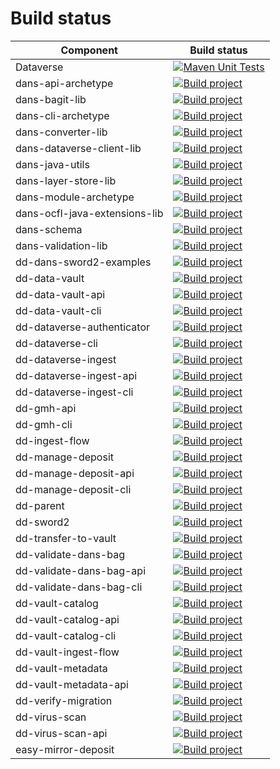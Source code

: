 Build status
============

| Component                     | Build status                                                                                                                                                                                                 |
|-------------------------------|--------------------------------------------------------------------------------------------------------------------------------------------------------------------------------------------------------------|
| Dataverse                     | [![Maven Unit Tests](https://github.com/IQSS/dataverse/actions/workflows/maven_unit_test.yml/badge.svg)](https://github.com/IQSS/dataverse/actions/workflows/maven_unit_test.yml)                            |
| dans-api-archetype            | [![Build project](https://github.com/DANS-KNAW/dans-api-archetype/actions/workflows/build.yml/badge.svg)](https://github.com/DANS-KNAW/dans-api-archetype/actions/workflows/build.yml)                       |
| dans-bagit-lib                | [![Build project](https://github.com/DANS-KNAW/dans-bagit-lib/actions/workflows/build.yml/badge.svg)](https://github.com/DANS-KNAW/dans-bagit-lib/actions/workflows/build.yml)                               |
| dans-cli-archetype            | [![Build project](https://github.com/DANS-KNAW/dans-cli-archetype/actions/workflows/build.yml/badge.svg)](https://github.com/DANS-KNAW/dans-cli-archetype/actions/workflows/build.yml)                       |
| dans-converter-lib            | [![Build project](https://github.com/DANS-KNAW/dans-converter-lib/actions/workflows/build.yml/badge.svg)](https://github.com/DANS-KNAW/dans-converter-lib/actions/workflows/build.yml)                       |
| dans-dataverse-client-lib     | [![Build project](https://github.com/DANS-KNAW/dans-dataverse-client-lib/actions/workflows/build.yml/badge.svg)](https://github.com/DANS-KNAW/dans-dataverse-client-lib/actions/workflows/build.yml)         |
| dans-java-utils               | [![Build project](https://github.com/DANS-KNAW/dans-java-utils/actions/workflows/build.yml/badge.svg)](https://github.com/DANS-KNAW/dans-java-utils/actions/workflows/build.yml)                             |
| dans-layer-store-lib          | [![Build project](https://github.com/DANS-KNAW/dans-layer-store-lib/actions/workflows/build.yml/badge.svg)](https://github.com/DANS-KNAW/dans-layer-store-lib/actions/workflows/build.yml)                   |
| dans-module-archetype         | [![Build project](https://github.com/DANS-KNAW/dans-module-archetype/actions/workflows/build.yml/badge.svg)](https://github.com/DANS-KNAW/dans-module-archetype/actions/workflows/build.yml)                 |
| dans-ocfl-java-extensions-lib | [![Build project](https://github.com/DANS-KNAW/dans-ocfl-java-extensions-lib/actions/workflows/build.yml/badge.svg)](https://github.com/DANS-KNAW/dans-ocfl-java-extensions-lib/actions/workflows/build.yml) |
| dans-schema                   | [![Build project](https://github.com/DANS-KNAW/dans-schema/actions/workflows/build.yml/badge.svg)](https://github.com/DANS-KNAW/dans-schema/actions/workflows/build.yml)                                     |
| dans-validation-lib           | [![Build project](https://github.com/DANS-KNAW/dans-validation-lib/actions/workflows/build.yml/badge.svg)](https://github.com/DANS-KNAW/dans-validation-lib/actions/workflows/build.yml)                     |
| dd-dans-sword2-examples       | [![Build project](https://github.com/DANS-KNAW/dd-dans-sword2-examples/actions/workflows/build.yml/badge.svg)](https://github.com/DANS-KNAW/dd-dans-sword2-examples/actions/workflows/build.yml)             |
| dd-data-vault                 | [![Build project](https://github.com/DANS-KNAW/dd-data-vault/actions/workflows/build.yml/badge.svg)](https://github.com/DANS-KNAW/dd-data-vault/actions/workflows/build.yml)                                 |
| dd-data-vault-api             | [![Build project](https://github.com/DANS-KNAW/dd-data-vault-api/actions/workflows/build.yml/badge.svg)](https://github.com/DANS-KNAW/dd-data-vault-api/actions/workflows/build.yml)                         |
| dd-data-vault-cli             | [![Build project](https://github.com/DANS-KNAW/dd-data-vault-cli/actions/workflows/build.yml/badge.svg)](https://github.com/DANS-KNAW/dd-data-vault-cli/actions/workflows/build.yml)                         |
| dd-dataverse-authenticator    | [![Build project](https://github.com/DANS-KNAW/dd-dataverse-authenticator/actions/workflows/build.yml/badge.svg)](https://github.com/DANS-KNAW/dd-dataverse-authenticator/actions/workflows/build.yml)       |
| dd-dataverse-cli              | [![Build project](https://github.com/DANS-KNAW/dd-dataverse-cli/actions/workflows/build.yml/badge.svg)](https://github.com/DANS-KNAW/dd-dataverse-cli/actions/workflows/build.yml)                           |
| dd-dataverse-ingest           | [![Build project](https://github.com/DANS-KNAW/dd-dataverse-ingest/actions/workflows/build.yml/badge.svg)](https://github.com/DANS-KNAW/dd-dataverse-ingest/actions/workflows/build.yml)                     |
| dd-dataverse-ingest-api       | [![Build project](https://github.com/DANS-KNAW/dd-dataverse-ingest-api/actions/workflows/build.yml/badge.svg)](https://github.com/DANS-KNAW/dd-dataverse-ingest-api/actions/workflows/build.yml)             |
| dd-dataverse-ingest-cli       | [![Build project](https://github.com/DANS-KNAW/dd-dataverse-ingest-cli/actions/workflows/build.yml/badge.svg)](https://github.com/DANS-KNAW/dd-dataverse-ingest-cli/actions/workflows/build.yml)             |
| dd-gmh-api                    | [![Build project](https://github.com/DANS-KNAW/dd-gmh-api/actions/workflows/build.yml/badge.svg)](https://github.com/DANS-KNAW/dd-gmh-api/actions/workflows/build.yml)                                       |
| dd-gmh-cli                    | [![Build project](https://github.com/DANS-KNAW/dd-gmh-cli/actions/workflows/build.yml/badge.svg)](https://github.com/DANS-KNAW/dd-gmh-cli/actions/workflows/build.yml)                                       |
| dd-ingest-flow                | [![Build project](https://github.com/DANS-KNAW/dd-ingest-flow/actions/workflows/build.yml/badge.svg)](https://github.com/DANS-KNAW/dd-ingest-flow/actions/workflows/build.yml)                               |
| dd-manage-deposit             | [![Build project](https://github.com/DANS-KNAW/dd-manage-deposit/actions/workflows/build.yml/badge.svg)](https://github.com/DANS-KNAW/dd-manage-deposit/actions/workflows/build.yml)                         |
| dd-manage-deposit-api         | [![Build project](https://github.com/DANS-KNAW/dd-manage-deposit-api/actions/workflows/build.yml/badge.svg)](https://github.com/DANS-KNAW/dd-manage-deposit-api/actions/workflows/build.yml)                 |
| dd-manage-deposit-cli         | [![Build project](https://github.com/DANS-KNAW/dd-manage-deposit-cli/actions/workflows/build.yml/badge.svg)](https://github.com/DANS-KNAW/dd-manage-deposit-cli/actions/workflows/build.yml)                 |
| dd-parent                     | [![Build project](https://github.com/DANS-KNAW/dd-parent/actions/workflows/build.yml/badge.svg)](https://github.com/DANS-KNAW/dd-parent/actions/workflows/build.yml)                                         |
| dd-sword2                     | [![Build project](https://github.com/DANS-KNAW/dd-sword2/actions/workflows/build.yml/badge.svg)](https://github.com/DANS-KNAW/dd-sword2/actions/workflows/build.yml)                                         |
| dd-transfer-to-vault          | [![Build project](https://github.com/DANS-KNAW/dd-transfer-to-vault/actions/workflows/build.yml/badge.svg)](https://github.com/DANS-KNAW/dd-transfer-to-vault/actions/workflows/build.yml)                   |
| dd-validate-dans-bag          | [![Build project](https://github.com/DANS-KNAW/dd-validate-dans-bag/actions/workflows/build.yml/badge.svg)](https://github.com/DANS-KNAW/dd-validate-dans-bag/actions/workflows/build.yml)                   |
| dd-validate-dans-bag-api      | [![Build project](https://github.com/DANS-KNAW/dd-validate-dans-bag-api/actions/workflows/build.yml/badge.svg)](https://github.com/DANS-KNAW/dd-validate-dans-bag-api/actions/workflows/build.yml)           |
| dd-validate-dans-bag-cli      | [![Build project](https://github.com/DANS-KNAW/dd-validate-dans-bag-cli/actions/workflows/build.yml/badge.svg)](https://github.com/DANS-KNAW/dd-validate-dans-bag-cli/actions/workflows/build.yml)           |
| dd-vault-catalog              | [![Build project](https://github.com/DANS-KNAW/dd-vault-catalog/actions/workflows/build.yml/badge.svg)](https://github.com/DANS-KNAW/dd-vault-catalog/actions/workflows/build.yml)                           |
| dd-vault-catalog-api          | [![Build project](https://github.com/DANS-KNAW/dd-vault-catalog-api/actions/workflows/build.yml/badge.svg)](https://github.com/DANS-KNAW/dd-vault-catalog-api/actions/workflows/build.yml)                   |
| dd-vault-catalog-cli          | [![Build project](https://github.com/DANS-KNAW/dd-vault-catalog-cli/actions/workflows/build.yml/badge.svg)](https://github.com/DANS-KNAW/dd-vault-catalog-cli/actions/workflows/build.yml)                   |
| dd-vault-ingest-flow          | [![Build project](https://github.com/DANS-KNAW/dd-vault-ingest-flow/actions/workflows/build.yml/badge.svg)](https://github.com/DANS-KNAW/dd-vault-ingest-flow/actions/workflows/build.yml)                   |
| dd-vault-metadata             | [![Build project](https://github.com/DANS-KNAW/dd-vault-metadata/actions/workflows/build.yml/badge.svg)](https://github.com/DANS-KNAW/dd-vault-metadata/actions/workflows/build.yml)                         |
| dd-vault-metadata-api         | [![Build project](https://github.com/DANS-KNAW/dd-vault-metadata-api/actions/workflows/build.yml/badge.svg)](https://github.com/DANS-KNAW/dd-vault-metadata-api/actions/workflows/build.yml)                 |
| dd-verify-migration           | [![Build project](https://github.com/DANS-KNAW/dd-verify-migration/actions/workflows/build.yml/badge.svg)](https://github.com/DANS-KNAW/dd-verify-migration/actions/workflows/build.yml)                     |
| dd-virus-scan                 | [![Build project](https://github.com/DANS-KNAW/dd-virus-scan/actions/workflows/build.yml/badge.svg)](https://github.com/DANS-KNAW/dd-virus-scan/actions/workflows/build.yml)                                 |
| dd-virus-scan-api             | [![Build project](https://github.com/DANS-KNAW/dd-virus-scan-api/actions/workflows/build.yml/badge.svg)](https://github.com/DANS-KNAW/dd-virus-scan-api/actions/workflows/build.yml)                         |
| easy-mirror-deposit           | [![Build project](https://github.com/DANS-KNAW/easy-mirror-deposit/actions/workflows/build.yml/badge.svg)](https://github.com/DANS-KNAW/easy-mirror-deposit/actions/workflows/build.yml)                     |
